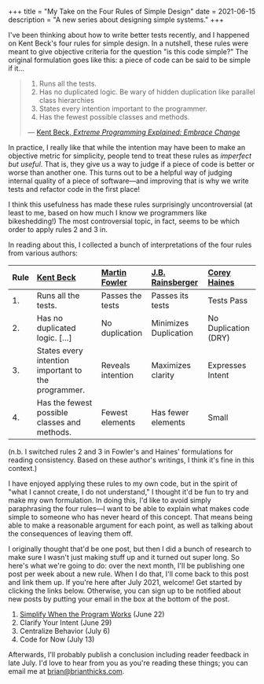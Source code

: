 +++
title = "My Take on the Four Rules of Simple Design"
date = 2021-06-15
description = "A new series about designing simple systems."
+++

I've been thinking about how to write better tests recently, and I happened on Kent Beck's four rules for simple design.
In a nutshell, these rules were meant to give objective criteria for the question "is this code simple?"
The original formulation goes like this: a piece of code can be said to be simple if it...

> 1. Runs all the tests.
> 2. Has no duplicated logic. Be wary of hidden duplication like parallel class hierarchies
> 3. States every intention important to the programmer.
> 4. Has the fewest possible classes and methods.
>
> — [Kent Beck, *Extreme Programming Explained: Embrace Change*](https://www.google.com/books/edition/Extreme_Programming_Explained/G8EL4H4vf7UC?hl=en&gbpv=1&pg=PA57&printsec=frontcover)

In practice, I really like that while the intention may have been to make an objective metric for simplicity, people tend to treat these rules as *imperfect but useful*.
That is, they give us a way to judge if a piece of code is better or worse than another one.
This turns out to be a helpful way of judging internal quality of a piece of software&mdash;and improving that is why we write tests and refactor code in the first place!

I think this usefulness has made these rules surprisingly uncontroversial (at least to me, based on how much I know we programmers like bikeshedding!)
The most controversial topic, in fact, seems to be which order to apply rules 2 and 3 in.

In reading about this, I collected a bunch of interpretations of the four rules from various authors:

| Rule | [Kent Beck][kb]                                     | [Martin Fowler][mf] | [J.B. Rainsberger][jbr] | [Corey Haines][ch]   |
|------|:----------------------------------------------------|:--------------------|:------------------------|:---------------------|
| 1.   | Runs all the tests.                                 | Passes the tests    | Passes its tests        | Tests Pass           |
| 2.   | Has no duplicated logic. [&hellip;]                 | No duplication      | Minimizes Duplication   | No Duplication (DRY) |
| 3.   | States every intention important to the programmer. | Reveals intention   | Maximizes clarity       | Expresses Intent     |
| 4.   | Has the fewest possible classes and methods.        | Fewest elements     | Has fewer elements      | Small                |

[kb]: https://www.google.com/books/edition/Extreme_Programming_Explained/G8EL4H4vf7UC?hl=en&gbpv=1&pg=PA57&printsec=frontcover
[mf]: https://www.martinfowler.com/bliki/BeckDesignRules.html
[jbr]: https://blog.jbrains.ca/permalink/the-four-elements-of-simple-design
[ch]: https://leanpub.com/4rulesofsimpledesign

(n.b. I switched rules 2 and 3 in Fowler's and Haines' formulations for reading consistency.
Based on these author's writings, I think it's fine in this context.)

I have enjoyed applying these rules to my own code, but in the spirit of "what I cannot create, I do not understand," I thought it'd be fun to try and make my own formulation.
In doing this, I'd like to avoid simply paraphrasing the four rules&mdash;I want to be able to explain what makes code simple to someone who has never heard of this concept.
That means being able to make a reasonable argument for each point, as well as talking about the consequences of leaving them off.

I originally thought that'd be one post, but then I did a bunch of research to make sure I wasn't just making stuff up and it turned out super long.
So here's what we're going to do: over the next month, I'll be publishing one post per week about a new rule.
When I do that, I'll come back to this post and link them up.
If you're here after July 2021, welcome!
Get started by clicking the links below.
Otherwise, you can sign up to be notified about new posts by putting your email in the box at the bottom of the post.

1. [Simplify When the Program Works](@/posts/rule-1-simplify-when-the-program-works.md) (June 22)
2. Clarify Your Intent (June 29)
3. Centralize Behavior (July 6)
4. Code for Now (July 13)

Afterwards, I'll probably publish a conclusion including reader feedback in late July.
I'd love to hear from you as you're reading these things; you can email me at [brian@brianthicks.com](mailto:brian@brianthicks.com).
